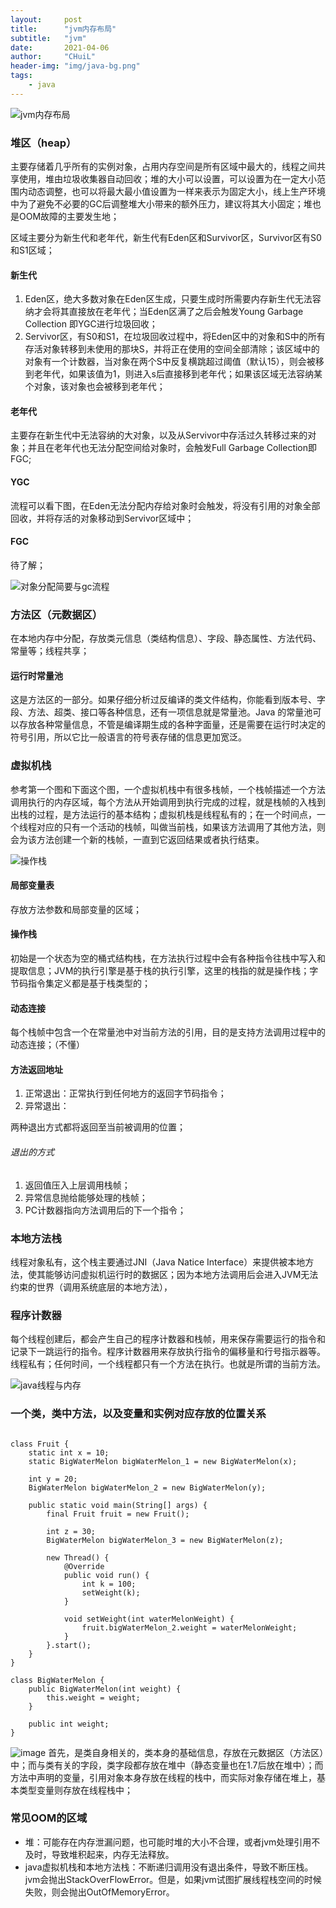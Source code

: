 ```yaml
---
layout:     post
title:      "jvm内存布局"
subtitle:   "jvm"
date:       2021-04-06
author:     "CHuiL"
header-img: "img/java-bg.png"
tags:
    - java
---
```



![jvm内存布局](/chuil/img/java/jvm-1.png)

### 堆区（heap）
主要存储着几乎所有的实例对象，占用内存空间是所有区域中最大的，线程之间共享使用，堆由垃圾收集器自动回收；堆的大小可以设置，可以设置为在一定大小范围内动态调整，也可以将最大最小值设置为一样来表示为固定大小，线上生产环境中为了避免不必要的GC后调整堆大小带来的额外压力，建议将其大小固定；堆也是OOM故障的主要发生地；  

区域主要分为新生代和老年代，新生代有Eden区和Survivor区，Survivor区有S0和S1区域；
#### 新生代
1. Eden区，绝大多数对象在Eden区生成，只要生成时所需要内存新生代无法容纳才会将其直接放在老年代；当Eden区满了之后会触发Young Garbage Collection 即YGC进行垃圾回收；
2. Servivor区，有S0和S1，在垃圾回收过程中，将Eden区中的对象和S中的所有存活对象转移到未使用的那块S，并将正在使用的空间全部清除；该区域中的对象有一个计数器，当对象在两个S中反复横跳超过阈值（默认15），则会被移到老年代，如果该值为1，则进入s后直接移到老年代；如果该区域无法容纳某个对象，该对象也会被移到老年代；

#### 老年代
主要存在新生代中无法容纳的大对象，以及从Servivor中存活过久转移过来的对象；并且在老年代也无法分配空间给对象时，会触发Full Garbage Collection即FGC;

#### YGC
流程可以看下图，在Eden无法分配内存给对象时会触发，将没有引用的对象全部回收，并将存活的对象移动到Servivor区域中；

#### FGC
待了解；

![对象分配简要与gc流程](/chuil/img/java/jvm-2.png)

### 方法区（元数据区）
在本地内存中分配，存放类元信息（类结构信息）、字段、静态属性、方法代码、常量等；线程共享；

#### 运行时常量池
这是方法区的一部分。如果仔细分析过反编译的类文件结构，你能看到版本号、字段、方法、超类、接口等各种信息，还有一项信息就是常量池。Java 的常量池可以存放各种常量信息，不管是编译期生成的各种字面量，还是需要在运行时决定的符号引用，所以它比一般语言的符号表存储的信息更加宽泛。

### 虚拟机栈
参考第一个图和下面这个图，一个虚拟机栈中有很多栈帧，一个栈帧描述一个方法调用执行的内存区域，每个方法从开始调用到执行完成的过程，就是栈帧的入栈到出栈的过程，是方法运行的基本结构；虚拟机栈是线程私有的；在一个时间点，一个线程对应的只有一个活动的栈帧，叫做当前栈，如果该方法调用了其他方法，则会为该方法创建一个新的栈帧，一直到它返回结果或者执行结束。

![操作栈](/chuil/img/java/jvm-3.png)

#### 局部变量表
存放方法参数和局部变量的区域；

#### 操作栈
初始是一个状态为空的桶式结构栈，在方法执行过程中会有各种指令往栈中写入和提取信息；JVM的执行引擎是基于栈的执行引擎，这里的栈指的就是操作栈；字节码指令集定义都是基于栈类型的；

#### 动态连接
每个栈帧中包含一个在常量池中对当前方法的引用，目的是支持方法调用过程中的动态连接；（不懂）

#### 方法返回地址
1. 正常退出：正常执行到任何地方的返回字节码指令；
2. 异常退出：

两种退出方式都将返回至当前被调用的位置；

###### 退出的方式
1. 返回值压入上层调用栈帧；
2. 异常信息抛给能够处理的栈帧；
3. PC计数器指向方法调用后的下一个指令；

### 本地方法栈
线程对象私有，这个栈主要通过JNI（Java Natice Interface）来提供被本地方法，使其能够访问虚拟机运行时的数据区；因为本地方法调用后会进入JVM无法约束的世界（调用系统底层的本地方法），

### 程序计数器
每个线程创建后，都会产生自己的程序计数器和栈帧，用来保存需要运行的指令和记录下一跳运行的指令。程序计数器用来存放执行指令的偏移量和行号指示器等。线程私有；任何时间，一个线程都只有一个方法在执行。也就是所谓的当前方法。


![java线程与内存](/chuil/img/java/jvm-4.png)



### 一个类，类中方法，以及变量和实例对应存放的位置关系
```

class Fruit {
    static int x = 10;
    static BigWaterMelon bigWaterMelon_1 = new BigWaterMelon(x);
 
    int y = 20;
    BigWaterMelon bigWaterMelon_2 = new BigWaterMelon(y);
 
    public static void main(String[] args) {
        final Fruit fruit = new Fruit();
 
        int z = 30;
        BigWaterMelon bigWaterMelon_3 = new BigWaterMelon(z);
 
        new Thread() {
            @Override
            public void run() {
                int k = 100;
                setWeight(k);
            }
 
            void setWeight(int waterMelonWeight) {
                fruit.bigWaterMelon_2.weight = waterMelonWeight;
            }
        }.start();
    }
}
 
class BigWaterMelon {
    public BigWaterMelon(int weight) {
        this.weight = weight;
    }
 
    public int weight;
}
```
![image](/chuil/img/java/jvm-5.png)
首先，是类自身相关的，类本身的基础信息，存放在元数据区（方法区）中；而与类有关的字段，类字段都存放在堆中（静态变量也在1.7后放在堆中）；而方法中声明的变量，引用对象本身存放在线程的栈中，而实际对象存储在堆上，基本类型变量则存放在线程栈中；



### 常见OOM的区域
- 堆：可能存在内存泄漏问题，也可能时堆的大小不合理，或者jvm处理引用不及时，导致堆积起来，内存无法释放。
- java虚拟机栈和本地方法栈：不断递归调用没有退出条件，导致不断压栈。jvm会抛出StackOverFlowError。但是，如果jvm试图扩展线程栈空间的时候失败，则会抛出OutOfMemoryError。